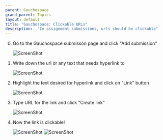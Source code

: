```yaml
---
parent: Gauchospace
grand_parent: Topics
layout: default
title: "Gauchospace: Clickable URLs"
description:  "In assignment submissions, urls should be clickable"
---
```


0. Go to the Gauchospace submisson page and click "Add submission"

   ![ScreenShot](https://raw.github.com/UCSB-CS56-pconrad/UCSB-CS56-pconrad.github.io/master/_topics/gauchospace_clickable_urls/step0.png)

1. Write down the url or any text that needs hyperlink to

   ![ScreenShot](https://raw.github.com/UCSB-CS56-pconrad/UCSB-CS56-pconrad.github.io/master/_topics/gauchospace_clickable_urls/step1.png)

2. Highlight the text desired for hyperlink and click on "Link" button

   ![ScreenShot](https://raw.github.com/UCSB-CS56-pconrad/UCSB-CS56-pconrad.github.io/master/_topics/gauchospace_clickable_urls/step2.png)

3. Type URL for the link and click "Create link"

   ![ScreenShot](https://raw.github.com/UCSB-CS56-pconrad/UCSB-CS56-pconrad.github.io/master/_topics/gauchospace_clickable_urls/step3.png)

4. Now the link is clickable!

   ![ScreenShot](https://raw.github.com/UCSB-CS56-pconrad/UCSB-CS56-pconrad.github.io/master/_topics/gauchospace_clickable_urls/step4.png)
   ![ScreenShot](https://raw.github.com/UCSB-CS56-pconrad/UCSB-CS56-pconrad.github.io/master/_topics/gauchospace_clickable_urls/result.png)


